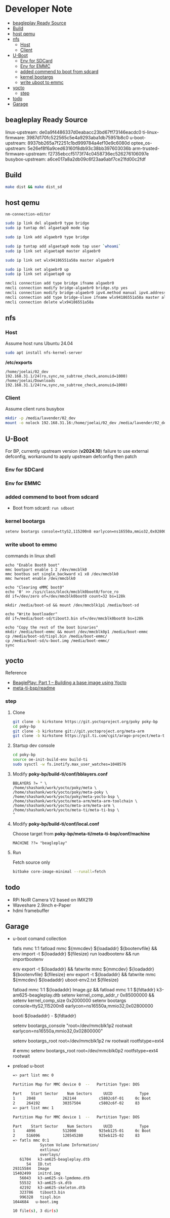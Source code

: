<!-- omit from toc -->
# Developer Note

- [beagleplay Ready Source](#beagleplay-ready-source)
- [Build](#build)
- [host qemu](#host-qemu)
- [nfs](#nfs)
  - [Host](#host)
  - [Client](#client)
- [U-Boot](#u-boot)
  - [Env for SDCard](#env-for-sdcard)
  - [Env for EMMC](#env-for-emmc)
  - [added commend to boot from sdcard](#added-commend-to-boot-from-sdcard)
  - [kernel bootargs](#kernel-bootargs)
  - [write uboot to emmc](#write-uboot-to-emmc)
- [yocto](#yocto)
  - [step](#step)
- [todo](#todo)
- [Garage](#garage)

## beagleplay Ready Source

linux-upstream: de0a9f4486337d0eabacc23bd67ff73146eacdc0
ti-linux-firmware: 3987d170fc522565c5e4a9293aba1db75951b8c0
u-boot-upstream: 8937bb265a7f2251c1bd999784a4ef10e9c6080d
optee_os-upstream: 5e26ef8f6a9ced63160f8db93c38bb397603036b
arm-trusted-firmware-upstream: f2735ebccf5173f74c0458736ec526276106097e
busybox-upstream: a6ce017a8a2db09c6f23aa6abf7ce21fd00c2fdf

## Build

   ```sh
   make dist && make dist_sd
   ```

## host qemu

`nm-connection-editor`

```sh
sudo ip link del algaebr0 type bridge
sudo ip tuntap del algaetap0 mode tap
```

```sh
sudo ip link add algaebr0 type bridge

sudo ip tuntap add algaetap0 mode tap user `whoami`
sudo ip link set algaetap0 master algaebr0

sudo ip link set wlx94186551a58a master algaebr0

sudo ip link set algaebr0 up
sudo ip link set algaetap0 up
```

```sh
nmcli connection add type bridge ifname algaebr0
nmcli connection modify bridge-algaebr0 bridge.stp yes
nmcli connection modify bridge-algaebr0 ipv4.method manual ipv4.address "10.20.190.2/24" ipv4.gateway "10.20.190.1" ipv4.dns 8.8.8.8
nmcli connection add type bridge-slave ifname wlx94186551a58a master algaebr0
nmcli connection delete wlx94186551a58a
```

## nfs

### Host

Assume host runs Ubuntu 24.04

```sh
sudo apt install nfs-kernel-server
```

**/etc/exports**

```
/home/joelai/02_dev 192.168.31.1/24(ro,sync,no_subtree_check,anonuid=1000)
/home/joelai/Downloads 192.168.31.1/24(rw,sync,no_subtree_check,anonuid=1000)
```

### Client

Assume client runs busybox

```sh
mkdir -p /media/lavender/02_dev
mount -o nolock 192.168.31.16:/home/joelai/02_dev /media/lavender/02_dev
```

## U-Boot

For BP, currently upstream version (**v2024.10**) failure to use external defconfig, workaround to apply upstream defconfig then patch

### Env for SDCard

### Env for EMMC

### added commend to boot from sdcard

- Boot from sdcard: `run sdboot`

### kernel bootargs

```sh
setenv bootargs console=ttyS2,115200n8 earlycon=ns16550a,mmio32,0x02800000
```

### write uboot to emmc

commands in linux shell

```
echo "Enable Boot0 boot"
mmc bootpart enable 1 2 /dev/mmcblk0
mmc bootbus set single_backward x1 x8 /dev/mmcblk0
mmc hwreset enable /dev/mmcblk0

echo "Clearing eMMC boot0"
echo '0' >> /sys/class/block/mmcblk0boot0/force_ro
dd if=/dev/zero of=/dev/mmcblk0boot0 count=32 bs=128k

mkdir /media/boot-sd && mount /dev/mmcblk1p1 /media/boot-sd

echo "Write bootloader"
dd if=/media/boot-sd/tiboot3.bin of=/dev/mmcblk0boot0 bs=128k

echo "Copy the rest of the boot binaries"
mkdir /media/boot-emmc && mount /dev/mmcblk0p1 /media/boot-emmc
cp /media/boot-sd/tispl.bin /media/boot-emmc/
cp /media/boot-sd/u-boot.img /media/boot-emmc/
sync
```


## yocto

Reference

- [BeaglePlay: Part 1 – Building a base image using Yocto][guide1]
- [meta-ti-bsp/readme][meta-ti-bsp readme]

[guide1]: https://kickstartembedded.com/2023/08/06/beagleplay-part-1-building-a-base-image-using-yocto/
[meta-ti-bsp readme]: https://git.ti.com/cgit/arago-project/meta-ti/tree/meta-ti-bsp/README?h=kirkstone

### step

1. Clone

   ```sh
   git clone -b kirkstone https://git.yoctoproject.org/poky poky-bp
   cd poky-bp
   git clone -b kirkstone git://git.yoctoproject.org/meta-arm
   git clone -b kirkstone https://git.ti.com/cgit/arago-project/meta-ti
   ```
2. Startup dev console

   ```sh
   cd poky-bp
   source oe-init-build-env build-ti
   sudo sysctl -w fs.inotify.max_user_watches=1048576
   ```

3. Modify **poky-bp/build-ti/conf/bblayers.conf**

   ```
   BBLAYERS ?= " \
   /home/shashank/work/yocto/poky/meta \
   /home/shashank/work/yocto/poky/meta-poky \
   /home/shashank/work/yocto/poky/meta-yocto-bsp \
   /home/shashank/work/yocto/meta-arm/meta-arm-toolchain \
   /home/shashank/work/yocto/meta-arm/meta-arm \
   /home/shashank/work/yocto/meta-ti/meta-ti-bsp \
   "
   ```

4. Modify **poky-bp/build-ti/conf/local.conf**

   Choose target from **poky-bp/meta-ti/meta-ti-bsp/conf/machine**

   ```
   MACHINE ??= "beagleplay"
   ```

5. Run

   Fetch source only

   ```sh
   bitbake core-image-minimal --runall=fetch
   ```

## todo

- RPi NoIR Camera V2 based on IMX219
- Waveshare 2.9inch e-Paper
- hdmi framebuffer

## Garage

- u-boot comand collection

   fatls mmc 1:1
   fatload mmc ${mmcdev} ${loadaddr} ${bootenvfile} && env import -t ${loadaddr} ${filesize}
   run loadbootenv && run importbootenv

   env export -t ${loadaddr} && fatwrite mmc ${mmcdev} ${loadaddr} ${bootenvfile} ${filesize}
   env export -t ${loadaddr} && fatwrite mmc ${mmcdev} ${loadaddr} uboot-env2.txt ${filesize}

   fatload mmc 1:1 ${loadaddr} Image.gz && fatload mmc 1:1 ${fdtaddr} k3-am625-beagleplay.dtb
   setenv kernel_comp_addr_r 0x85000000 && setenv kernel_comp_size 0x2000000
   setenv bootargs console=ttyS2,115200n8 earlycon=ns16550a,mmio32,0x02800000

   booti ${loadaddr} - ${fdtaddr}

   setenv bootargs_console "root=/dev/mmcblk1p2 rootwait earlycon=ns16550a,mmio32,0x02800000"

   setenv bootargs_root root=/dev/mmcblk1p2 rw rootwait rootfstype=ext4

   \# emmc
   setenv bootargs_root root=/dev/mmcblk0p2 rootfstype=ext4 rootwait

- preload u-boot

   ```sh
   => part list mmc 0

   Partition Map for MMC device 0  --   Partition Type: DOS

   Part    Start Sector    Num Sectors     UUID            Type
   1     2048            262144          c5802c6f-01     0c Boot
   2     264192          30357504        c5802c6f-02     83
   => part list mmc 1

   Partition Map for MMC device 1  --   Partition Type: DOS

   Part    Start Sector    Num Sectors     UUID            Type
   1     4096            512000          925eb125-01     0c Boot
   2     516096          120545280       925eb125-02     83
   => fatls mmc 0:1
               System Volume Information/
               extlinux/
               overlays/
      61704   k3-am625-beagleplay.dtb
         54   ID.txt
   29315584   Image
   15402499   initrd.img
      56043   k3-am625-sk-lpmdemo.dtb
      55532   k3-am625-sk.dtb
      42192   k3-am625-skeleton.dtb
      323786   tiboot3.bin
      996328   tispl.bin
   1044684   u-boot.img

   10 file(s), 3 dir(s)
   ```

